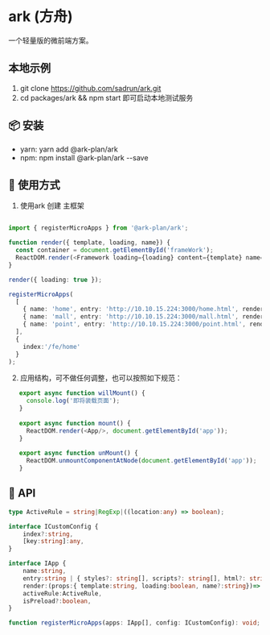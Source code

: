 # ark (方舟)

一个轻量版的微前端方案。

## 本地示例
1. git clone https://github.com/sadrun/ark.git
2. cd packages/ark && npm start
 即可启动本地测试服务
 
## 📦 安装
* yarn: yarn add @ark-plan/ark
* npm: npm install @ark-plan/ark --save

## 🔨 使用方式

1. 使用ark 创建 主框架

```ts

import { registerMicroApps } from '@ark-plan/ark';

function render({ template, loading, name}) {
  const container = document.getElementById('frameWork');
  ReactDOM.render(<Framework loading={loading} content={template} name={name}/>, container);
}

render({ loading: true });

registerMicroApps(
  [
    { name: 'home', entry: 'http://10.10.15.224:3000/home.html', render, activeRule:'/fe/home',isPreload:true, },
    { name: 'mall', entry: 'http://10.10.15.224:3000/mall.html', render, activeRule:'/fe/mall',isPreload:false,  },
    { name: 'point', entry: 'http://10.10.15.224:3000/point.html', render, activeRule:'/fe/point',isPreload:false,  },
  ],
  {
    index:'/fe/home'
  }
);

```

2. 应用结构，可不做任何调整，也可以按照如下规范：
```ts
   export async function willMount() {
     console.log('即将装载页面');
   }
   
   export async function mount() {
     ReactDOM.render(<App/>, document.getElementById('app'));
   }
   
   export async function unMount() {
     ReactDOM.unmountComponentAtNode(document.getElementById('app'));
   }
   ```

## 📖 API


```typescript
type ActiveRule = string|RegExp|((location:any) => boolean);

interface ICustomConfig {
    index?:string,
    [key:string]:any,
}

interface IApp {
    name:string,
    entry:string | { styles?: string[], scripts?: string[], html?: string },
    render:(props:{ template:string, loading:boolean, name?:string})=> any,
    activeRule:ActiveRule,
    isPreload?:boolean,
}

function registerMicroApps(apps: IApp[], config: ICustomConfig): void;
```